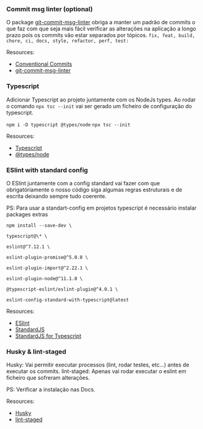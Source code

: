 ### Commit msg linter (optional)

O package [git-commit-msg-linter](https://www.npmjs.com/package/git-commit-msg-linter) obriga a manter um padrão de commits o que faz com que seja mais fácil verificar as alterações na aplicação a longo prazo pois os commits vão estar separados por tópicos. `fix, feat, build, chore, ci, docs, style, refactor, perf, test:`

Resources:

- [Conventional Commits](https://www.conventionalcommits.org/en/v1.0.0/)
- [git-commit-msg-linter](https://www.npmjs.com/package/git-commit-msg-linter)

### Typescript

Adicionar Typescript ao projeto juntamente com os NodeJs types. Ao rodar o comando `npx tsc --init` vai ser gerado um ficheiro de configuração do typescript.

`npm i -D typescript @types/node`
`npx tsc --init`

Resources:

- [Typescript](https://www.typescriptlang.org/)
- [@types/node](https://www.npmjs.com/package/@types/node)

### ESlint with standard config

O ESlint juntamente com a config standard vai fazer com que obrigatóriamente o nosso código siga algumas regras estruturais e de escrita deixando sempre tudo coerente.

PS: Para usar a standart-config em projetos typescript é necessário instalar packages extras

    npm install --save-dev \

    typescript@\* \

    eslint@^7.12.1 \

    eslint-plugin-promise@^5.0.0 \

    eslint-plugin-import@^2.22.1 \

    eslint-plugin-node@^11.1.0 \

    @typescript-eslint/eslint-plugin@^4.0.1 \

    eslint-config-standard-with-typescript@latest

Resources:

- [ESlint](https://eslint.org/)
- [StandardJS](https://standardjs.com/)
- [StandardJS for Typescript](https://github.com/standard/eslint-config-standard-with-typescript)

### Husky & lint-staged

Husky: Vai permitir executar processos (lint, rodar testes, etc...) antes de executar os commits.
lint-staged: Apenas vai rodar executar o eslint em ficheiro que sofreram alterações.

PS: Verificar a instalação nas Docs.

Resources:

- [Husky](https://typicode.github.io/husky/#/)
- [lint-staged](https://github.com/okonet/lint-staged)
